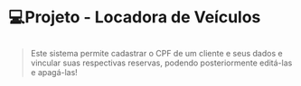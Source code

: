 # <p align="left">💻Projeto - Locadora de Veículos</p>
> <p aligh="center">Este sistema permite cadastrar o CPF de um cliente e seus dados e vincular suas respectivas reservas, podendo posteriormente editá-las e apagá-las!</p>
